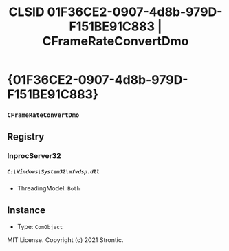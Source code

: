 ﻿---
title: "CLSID 01F36CE2-0907-4d8b-979D-F151BE91C883 | CFrameRateConvertDmo"
excerpt: What is COM-Object CLSID 01F36CE2-0907-4d8b-979D-F151BE91C883?
---

# {01F36CE2-0907-4d8b-979D-F151BE91C883}

### `CFrameRateConvertDmo`

## Registry


### InprocServer32

##### `C:\Windows\System32\mfvdsp.dll`
* ThreadingModel: `Both`

## Instance

* Type: `ComObject`

MIT License. Copyright (c) 2021 Strontic.


